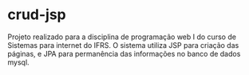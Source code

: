 # crud-jsp
Projeto realizado para a disciplina de programação web I do curso de Sistemas para internet do IFRS.
O sistema utiliza JSP para criação das páginas, e JPA para permanência das informações no banco de dados mysql.
